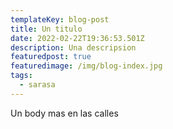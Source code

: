 ```yaml
---
templateKey: blog-post
title: Un titulo
date: 2022-02-22T19:36:53.501Z
description: Una descripsion
featuredpost: true
featuredimage: /img/blog-index.jpg
tags:
  - sarasa
---
```

Un body mas en las calles